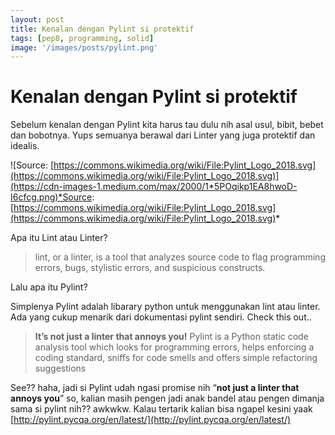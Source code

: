 ```yaml
---
layout: post
title: Kenalan dengan Pylint si protektif
tags: [pep8, programming, solid]
image: '/images/posts/pylint.png'
---
```


# Kenalan dengan Pylint si protektif

Sebelum kenalan dengan Pylint kita harus tau dulu nih asal usul, bibit, bebet dan bobotnya. Yups semuanya berawal dari Linter yang juga protektif dan idealis.

![Source: [https://commons.wikimedia.org/wiki/File:Pylint_Logo_2018.svg](https://commons.wikimedia.org/wiki/File:Pylint_Logo_2018.svg)](https://cdn-images-1.medium.com/max/2000/1*5POqikp1EA8hwoD-I6cfcg.png)*Source: [https://commons.wikimedia.org/wiki/File:Pylint_Logo_2018.svg](https://commons.wikimedia.org/wiki/File:Pylint_Logo_2018.svg)*

Apa itu Lint atau Linter?
> lint, or a linter, is a tool that analyzes source code to flag programming errors, bugs, stylistic errors, and suspicious constructs.

Lalu apa itu Pylint?

Simplenya Pylint adalah libarary python untuk menggunakan lint atau linter. Ada yang cukup menarik dari dokumentasi pylint sendiri. Check this out..
> **It’s not just a linter that annoys you!**
> Pylint is a Python static code analysis tool which looks for programming errors, helps enforcing a coding standard, sniffs for code smells and offers simple refactoring suggestions

See?? haha, jadi si Pylint udah ngasi promise nih “**not just a linter that annoys you**” so, kalian masih pengen jadi anak bandel atau pengen dimanja sama si pylint nih?? awkwkw. Kalau tertarik kalian bisa ngapel kesini yaak [http://pylint.pycqa.org/en/latest/](http://pylint.pycqa.org/en/latest/)
